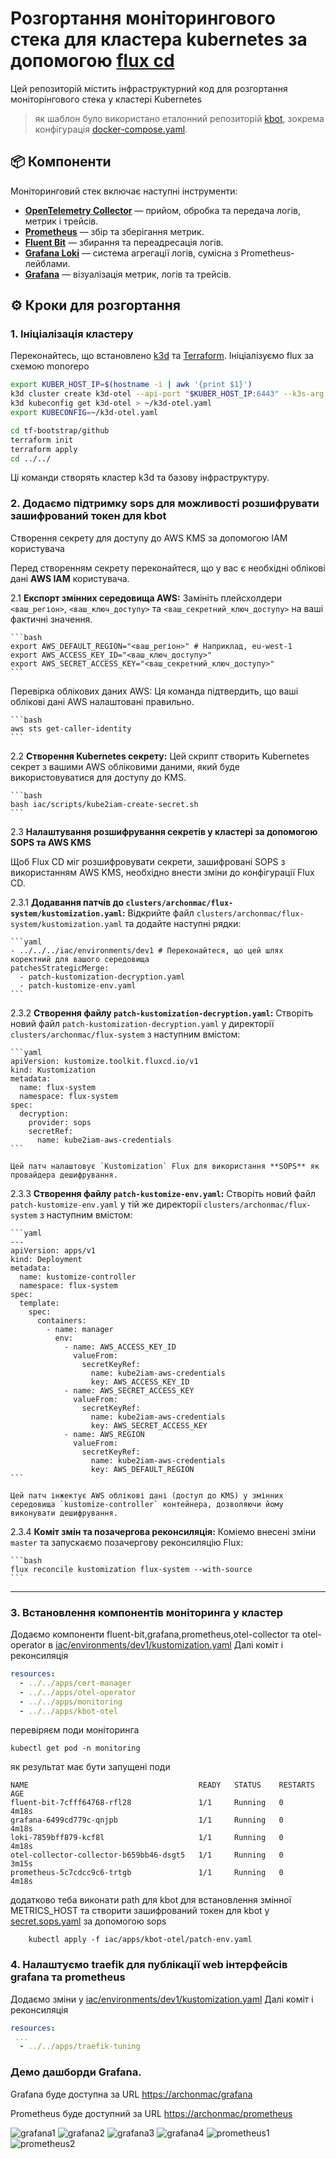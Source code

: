 # Розгортання моніторингового стека для  кластера kubernetes за допомогою [flux cd](https://fluxcd.io) 

Цей репозиторій містить інфраструктурний код для розгортання моніторінгового стека у кластері Kubernetes
> як шаблон було використано еталонний репозиторій [kbot](https://github.com/den-vasyliev/kbot/tree/opentelemetry/), 
> зокрема конфігурація [docker-compose.yaml](https://github.com/den-vasyliev/kbot/blob/opentelemetry/otel/docker-compose.yaml).

## 📦 Компоненти

Моніторинговий стек включає наступні інструменти:

- **[OpenTelemetry Collector](https://opentelemetry.io/docs/collector/)** — прийом, обробка та передача логів, метрик і трейсів.
- **[Prometheus](https://prometheus.io/)** — збір та зберігання метрик.
- **[Fluent Bit](https://fluentbit.io/)** — збирання та переадресація логів.
- **[Grafana Loki](https://grafana.com/oss/loki/)** — система агрегації логів, сумісна з Prometheus-лейблами.
- **[Grafana](https://grafana.com/)** — візуалізація метрик, логів та трейсів.


## ⚙️ Кроки для розгортання

### 1. Ініціалізація кластеру

Переконайтесь, що встановлено [k3d](https://k3d.io/) та [Terraform](https://www.terraform.io/).
Ініціалізуємо flux за схемою monorepo
```bash
export KUBER_HOST_IP=$(hostname -i | awk '{print $1}')
k3d cluster create k3d-otel --api-port "$KUBER_HOST_IP:6443" --k3s-arg "--tls-san=$KUBER_HOST_IP@server:0" --k3s-arg "--tls-san=$(hostname -s).local@server:0" -p "443:443@loadbalancer" -a 3
k3d kubeconfig get k3d-otel > ~/k3d-otel.yaml
export KUBECONFIG=~/k3d-otel.yaml

cd tf-bootstrap/github
terraform init
terraform apply 
cd ../../
```

Ці команди створять кластер k3d та базову інфраструктуру.

### 2. Додаємо підтримку sops для можливості розшифрувати зашифрований токен для kbot

Створення секрету для доступу до AWS KMS за допомогою IAM користувача

Перед створенням секрету переконайтеся, що у вас є необхідні облікові дані **AWS IAM** користувача.

2.1  **Експорт змінних середовища AWS:**
    Замініть плейсхолдери `<ваш_регіон>`, `<ваш_ключ_доступу>` та `<ваш_секретний_ключ_доступу>` на ваші фактичні значення.

    ```bash
    export AWS_DEFAULT_REGION="<ваш_регіон>" # Наприклад, eu-west-1
    export AWS_ACCESS_KEY_ID="<ваш_ключ_доступу>"
    export AWS_SECRET_ACCESS_KEY="<ваш_секретний_ключ_доступу>"
    ```

Перевірка облікових даних AWS:
    Ця команда підтвердить, що ваші облікові дані AWS налаштовані правильно.

    ```bash
    aws sts get-caller-identity
    ```

2.2 **Створення Kubernetes секрету:**
    Цей скрипт створить Kubernetes секрет з вашими AWS обліковими даними, який буде використовуватися для доступу до KMS.

    ```bash
    bash iac/scripts/kube2iam-create-secret.sh
    ```
2.3 **Налаштування розшифрування секретів у кластері за допомогою SOPS та AWS KMS**

Щоб Flux CD міг розшифровувати секрети, зашифровані SOPS з використанням AWS KMS, необхідно внести зміни до конфігурації Flux CD.

2.3.1  **Додавання патчів до `clusters/archonmac/flux-system/kustomization.yaml`:**
    Відкрийте файл `clusters/archonmac/flux-system/kustomization.yaml` та додайте наступні рядки:

    ```yaml
    - ../../../iac/environments/dev1 # Переконайтеся, що цей шлях коректний для вашого середовища
    patchesStrategicMerge:
      - patch-kustomization-decryption.yaml
      - patch-kustomize-env.yaml
    ```

2.3.2  **Створення файлу `patch-kustomization-decryption.yaml`:**
    Створіть новий файл `patch-kustomization-decryption.yaml` у директорії `clusters/archonmac/flux-system` з наступним вмістом:

    ```yaml
    apiVersion: kustomize.toolkit.fluxcd.io/v1
    kind: Kustomization
    metadata:
      name: flux-system
      namespace: flux-system
    spec:
      decryption:
        provider: sops
        secretRef:
          name: kube2iam-aws-credentials
    ```

    Цей патч налаштовує `Kustomization` Flux для використання **SOPS** як провайдера дешифрування.

2.3.3  **Створення файлу `patch-kustomize-env.yaml`:**
    Створіть новий файл `patch-kustomize-env.yaml` у тій же директорії `clusters/archonmac/flux-system` з наступним вмістом:

    ```yaml
    ---
    apiVersion: apps/v1
    kind: Deployment
    metadata:
      name: kustomize-controller
      namespace: flux-system
    spec:
      template:
        spec:
          containers:
            - name: manager
              env:
                - name: AWS_ACCESS_KEY_ID
                  valueFrom:
                    secretKeyRef:
                      name: kube2iam-aws-credentials
                      key: AWS_ACCESS_KEY_ID
                - name: AWS_SECRET_ACCESS_KEY
                  valueFrom:
                    secretKeyRef:
                      name: kube2iam-aws-credentials
                      key: AWS_SECRET_ACCESS_KEY
                - name: AWS_REGION
                  valueFrom:
                    secretKeyRef:
                      name: kube2iam-aws-credentials
                      key: AWS_DEFAULT_REGION
    ```

    Цей патч інжектує AWS облікові дані (доступ до KMS) у змінних середовища `kustomize-controller` контейнера, дозволяючи йому виконувати дешифрування.

2.3.4  **Коміт змін та позачергова реконсиляція:**
    Коміемо внесені зміни  `master`  та запускаємо позачергову реконсиляцію Flux:

    ```bash
    flux reconcile kustomization flux-system --with-source
    ```

-----

### 3. Встановлення компонентів моніторинга у кластер
Додаємо компоненти fluent-bit,grafana,prometheus,otel-collector та otel-operator в [iac/environments/dev1/kustomization.yaml](iac/environments/dev1/kustomization.yaml) 
Далі коміт і реконсиляція
```yaml
resources:
  - ../../apps/cert-manager
  - ../../apps/otel-operator
  - ../../apps/monitoring
  - ../../apps/kbot-otel
```
перевіряєм  поди моніторинга
```shell
kubectl get pod -n monitoring
```
як результат має бути запущені поди
```text
NAME                                      READY   STATUS    RESTARTS   AGE
fluent-bit-7cfff64768-rfl28               1/1     Running   0          4m18s
grafana-6499cd779c-qnjpb                  1/1     Running   0          4m18s
loki-7859bff879-kcf8l                     1/1     Running   0          4m18s
otel-collector-collector-b659bb46-dsgt5   1/1     Running   0          3m15s
prometheus-5c7cdcc9c6-trtgb               1/1     Running   0          4m18s
```
додатково теба виконати path для kbot для встановлення змінної METRICS_HOST 
та створити зашифрований токен для kbot у [secret.sops.yaml](iac/apps/kbot-otel/secret.sops.yaml) за допомогою sops
```shell
    kubectl apply -f iac/apps/kbot-otel/patch-env.yaml
```

### 4. Налаштуємо traefik для публікації web інтерфейсів grafana та prometheus
Додаємо зміни у [iac/environments/dev1/kustomization.yaml](iac/environments/dev1/kustomization.yaml)
Далі коміт і реконсиляція
```yaml
resources:
 ...
  - ../../apps/traefik-tuning
```

### Демо дашборди Grafana. 
Grafana буде доступна за URL  [https://archonmac/grafana](https://archonmac/grafana)

Prometheus буде доступний за URL [https://archonmac/prometheus](https://archonmac/prometheus)


![grafana1](img/grafana1.png)
![grafana2](img/grafana2.png)
![grafana3](img/grafana3.png)
![grafana4](img/grafana4.png)
![prometheus1](img/prometheus1.png)
![prometheus2](img/prometheus2.png)

